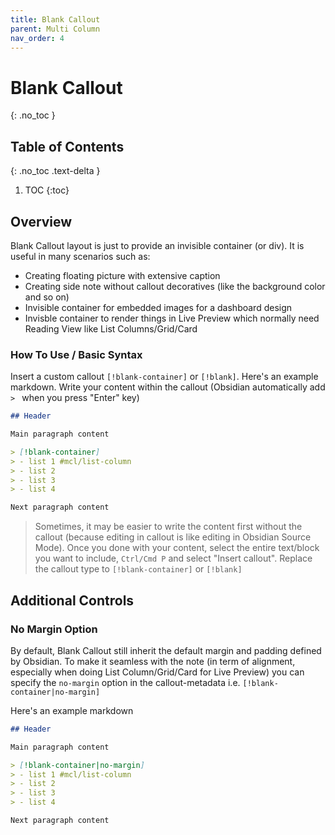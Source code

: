 ```yaml
---
title: Blank Callout
parent: Multi Column
nav_order: 4
---
```


# Blank Callout

{: .no_toc }

## Table of Contents

{: .no_toc .text-delta }

1. TOC
   {:toc}

## Overview

Blank Callout layout is just to provide an invisible container (or div). It is useful in many scenarios such as:

- Creating floating picture with extensive caption
- Creating side note without callout decoratives (like the background color and so on)
- Invisible container for embedded images for a dashboard design
- Invisble container to render things in Live Preview which normally need Reading View like List Columns/Grid/Card

### How To Use / Basic Syntax

Insert a custom callout `[!blank-container]` or `[!blank]`. Here's an example markdown. Write your content within the callout (Obsidian automatically add `> ` when you press "Enter" key)

```markdown
## Header

Main paragraph content

> [!blank-container]
> - list 1 #mcl/list-column
> - list 2
> - list 3
> - list 4

Next paragraph content
```

> Sometimes, it may be easier to write the content first without the callout (because editing in callout is like editing in Obsidian Source Mode). Once you done with your content, select the entire text/block you want to include, `Ctrl/Cmd P` and select "Insert callout". Replace the callout type to `[!blank-container]` or `[!blank]`

## Additional Controls

### No Margin Option

By default, Blank Callout still inherit the default margin and padding defined by Obsidian. To make it seamless with the note (in term of alignment, especially when doing List Column/Grid/Card for Live Preview) you can specify the `no-margin` option in the callout-metadata i.e. `[!blank-container|no-margin]`

Here's an example markdown

```markdown
## Header

Main paragraph content

> [!blank-container|no-margin]
> - list 1 #mcl/list-column
> - list 2
> - list 3
> - list 4

Next paragraph content
```